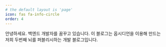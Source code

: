 ```yaml
---
# the default layout is 'page'
icon: fas fa-info-circle
order: 4
---
```


안녕하세요. 백엔드 개발자를 꿈꾸고 있습니다.
이 블로그는 옵시디언을 이용해 만드는 저희 두번째 뇌를 퍼블리시하는 개발 블로그입니다.